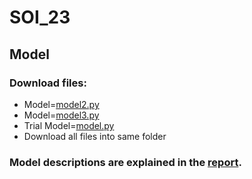 # SOI_23
## Model
  ### Download files:
  - Model=[model2.py](https://github.com/MohdJunaiduddin/SOI_23/blob/main/model2.ipynb)
  - Model=[model3.py](https://github.com/MohdJunaiduddin/SOI_23/blob/main/model3.ipynb)
  - Trial Model=[model.py](https://github.com/MohdJunaiduddin/SOI_23/blob/main/model.ipynb)
  - Download all files into same folder
  ### Model descriptions are explained in the [report](https://github.com/MohdJunaiduddin/SOI_23/blob/main/ml-report.pdf).
